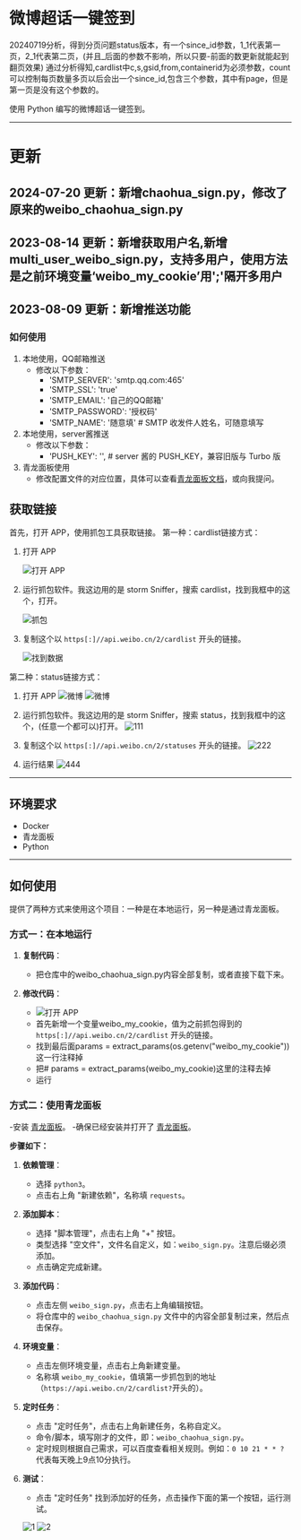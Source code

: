 # 微博超话一键签到

20240719分析，得到分页问题status版本，有一个since_id参数，1_1代表第一页，2_1代表第二页，(并且_后面的参数不影响，所以只要-前面的数更新就能起到翻页效果)
通过分析得知,cardlist中c,s,gsid,from,containerid为必须参数，count可以控制每页数量多页以后会出一个since_id,包含三个参数，其中有page，但是第一页是没有这个参数的。

使用 Python 编写的微博超话一键签到。

---
# 更新
## 2024-07-20 更新：新增chaohua_sign.py，修改了原来的weibo_chaohua_sign.py
## 2023-08-14 更新：新增获取用户名,新增multi_user_weibo_sign.py，支持多用户，使用方法是之前环境变量‘weibo_my_cookie’用';'隔开多用户
## 2023-08-09 更新：新增推送功能
### 如何使用
1. 本地使用，QQ邮箱推送
   - 修改以下参数：
     - 'SMTP_SERVER': 'smtp.qq.com:465'
     - 'SMTP_SSL': 'true'
     - 'SMTP_EMAIL': '自己的QQ邮箱'
     - 'SMTP_PASSWORD': '授权码'
     - 'SMTP_NAME': '随意填'  # SMTP 收发件人姓名，可随意填写
2. 本地使用，server酱推送
   - 修改以下参数：
     - 'PUSH_KEY': '',  # server 酱的 PUSH_KEY，兼容旧版与 Turbo 版
3. 青龙面板使用
   - 修改配置文件的对应位置，具体可以查看[青龙面板文档](https://github.com/whyour/qinglong)，或向我提问。

## 获取链接

首先，打开 APP，使用抓包工具获取链接。
第一种：cardlist链接方式：
1. 打开 APP

   ![打开 APP](images/20230804213711.jpg)

2. 运行抓包软件。我这边用的是 storm Sniffer，搜索 cardlist，找到我框中的这个，打开。

   ![抓包](images/20230804213710.jpg)

3. 复制这个以 `https[:]//api.weibo.cn/2/cardlist` 开头的链接。

   ![找到数据](images/20230804222552.jpg)

第二种：status链接方式：
1. 打开 APP
   ![微博](https://github.com/user-attachments/assets/789233c7-7468-45d7-8b15-078e1a1f3a4c)
   ![微博](https://github.com/user-attachments/assets/be3326b3-4b25-4654-9ebd-92ec41881cfb)
   
2. 运行抓包软件。我这边用的是 storm Sniffer，搜索 status，找到我框中的这个，(任意一个都可以)打开。
   ![111](https://github.com/user-attachments/assets/fecbdae8-52ca-4ddd-a655-229289cb2f79)
   
   
4. 复制这个以 `https[:]//api.weibo.cn/2/statuses` 开头的链接。
   ![222](https://github.com/user-attachments/assets/69c375e1-0b87-448e-a8e5-3d3e2ba30b67)



5. 运行结果
   ![444](https://github.com/user-attachments/assets/f5276d6b-6378-44dd-b188-3a30251a1564)
   
---

## 环境要求

- Docker
- 青龙面板
- Python

---

## 如何使用

提供了两种方式来使用这个项目：一种是在本地运行，另一种是通过青龙面板。

### 方式一：在本地运行

1. **复制代码**：
   - 把仓库中的weibo_chaohua_sign.py内容全部复制，或者直接下载下来。

2. **修改代码**：
   
   - ![打开 APP](images/20230807032900.jpg)
   - 首先新增一个变量weibo_my_cookie，值为之前抓包得到的 `https[:]//api.weibo.cn/2/cardlist` 开头的链接。
   - 找到最后面params = extract_params(os.getenv("weibo_my_cookie"))这一行注释掉
   - 把# params = extract_params(weibo_my_cookie)这里的注释去掉
   - 运行

### 方式二：使用青龙面板

-安装 [青龙面板](https://github.com/whyour/qinglong)。
-确保已经安装并打开了 [青龙面板](http://localhost:5700/)。

**步骤如下：**

1. **依赖管理**：
   - 选择 `python3`。
   - 点击右上角 "新建依赖"，名称填 `requests`。

2. **添加脚本**：
   - 选择 "脚本管理"，点击右上角 "+" 按钮。
   - 类型选择 "空文件"，文件名自定义，如：`weibo_sign.py`。注意后缀必须添加。
   - 点击确定完成新建。

3. **添加代码**：
   - 点击左侧 `weibo_sign.py`，点击右上角编辑按钮。
   - 将仓库中的 `weibo_chaohua_sign.py` 文件中的内容全部复制过来，然后点击保存。

4. **环境变量**：
   - 点击左侧环境变量，点击右上角新建变量。
   - 名称填 `weibo_my_cookie`，值填第一步抓包到的地址（`https://api.weibo.cn/2/cardlist?`开头的）。

5. **定时任务**：
   - 点击 "定时任务"，点击右上角新建任务，名称自定义。
   - 命令/脚本，填写刚才的文件，即：`weibo_chaohua_sign.py`。
   - 定时规则根据自己需求，可以百度查看相关规则。例如：`0 10 21 * * ?` 代表每天晚上9点10分执行。

6. **测试**：
   - 点击 "定时任务" 找到添加好的任务，点击操作下面的第一个按钮，运行测试。

   ![1](https://github.com/user-attachments/assets/ce428642-a2f2-4220-a7d2-207ccff7d791)
![2](https://github.com/user-attachments/assets/a43ae327-8f45-40d0-ac30-47c4310a6909)


